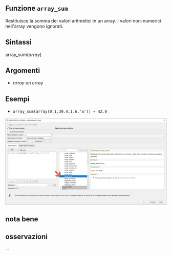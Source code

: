 ## Funzione `array_sum`

Restituisce la somma dei valori aritmetici in un array. I valori non-numerici nell'array vengono ignorati.

## Sintassi

array_sum(_array_) 

## Argomenti

* _array_ un array

## Esempi

* `array_sum(array(0,1,39.4,1.6,'a')) → 42.0`

![](/img/arrays/array_sum/array_sum1.png)

## nota bene

## osservazioni

--